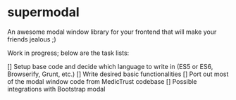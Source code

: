 # supermodal
An awesome modal window library for your frontend that will make your friends jealous ;)

Work in progress; below are the task lists:

[] Setup base code and decide which language to write in (ES5 or ES6, Browserify, Grunt, etc.)
[] Write desired basic functionalities
[] Port out most of the modal window code from MedicTrust codebase
[] Possible integrations with Bootstrap modal
